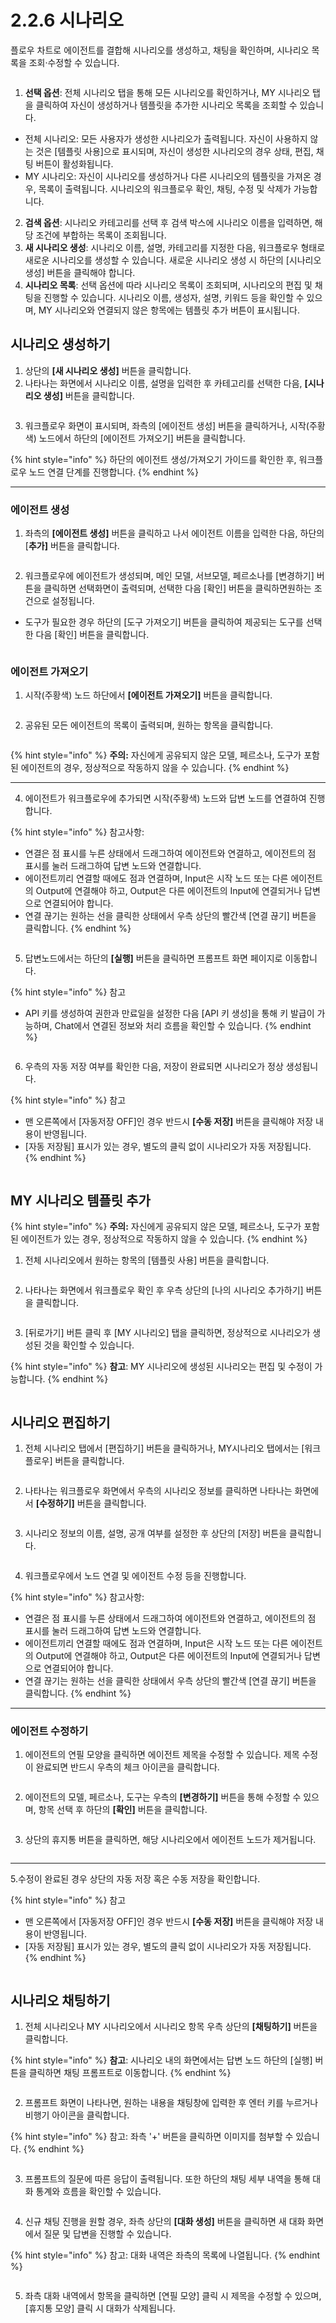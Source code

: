 # 2.2.6 시나리오

플로우 차트로 에이전트를 결합해 시나리오를 생성하고, 채팅을 확인하며, 시나리오 목록을 조회·수정할 수 있습니다.

<figure><img src="../../.gitbook/assets/image.png" alt=""><figcaption></figcaption></figure>

1. **선택 옵션**: 전체 시나리오 탭을 통해 모든 시나리오를 확인하거나, MY 시나리오 탭을 클릭하여 자신이 생성하거나 템플릿을 추가한 시나리오 목록을 조회할 수 있습니다.

* 전체 시나리오: 모든 사용자가 생성한 시나리오가 출력됩니다. 자신이 사용하지 않는 것은 \[템플릿 사용]으로 표시되며, 자신이 생성한 시나리오의 경우 상태, 편집, 채팅 버튼이 활성화됩니다.
* MY 시나리오: 자신이 시나리오를 생성하거나 다른 시나리오의 템플릿을 가져온 경우, 목록이 출력됩니다. 시나리오의 워크플로우 확인, 채팅, 수정 및 삭제가 가능합니다.

2. **검색 옵션**: 시나리오 카테고리를 선택 후 검색 박스에 시나리오 이름을 입력하면, 해당 조건에 부합하는 목록이 조회됩니다.
3. **새 시나리오 생성**: 시나리오 이름, 설명, 카테고리를 지정한 다음, 워크플로우 형태로 새로운 시나리오를 생성할 수 있습니다. 새로운 시나리오 생성 시 하단의 \[시나리오 생성] 버튼을 클릭해야 합니다.
4. **시나리오 목록**: 선택 옵션에 따라 시나리오 목록이 조회되며, 시나리오의 편집 및 채팅을 진행할 수 있습니다. 시나리오 이름, 생성자, 설명, 키워드 등을 확인할 수 있으며, MY 시나리오와 연결되지 않은 항목에는 템플릿 추가 버튼이 표시됩니다.



## **시나리오 생성하기**

1. 상단의 **\[새 시나리오 생성]** 버튼을 클릭합니다.
2. 나타나는 화면에서 시나리오 이름, 설명을 입력한 후 카테고리를 선택한 다음, **\[시나리오 생성]** 버튼을 클릭합니다.

<div align="left"><figure><img src="../../.gitbook/assets/image (425).png" alt=""><figcaption></figcaption></figure></div>

3. 워크플로우 화면이 표시되며, 좌측의 \[에이전트 생성] 버튼을 클릭하거나, 시작(주황색) 노드에서 하단의 \[에이전트 가져오기] 버튼을 클릭합니다.&#x20;

{% hint style="info" %}
하단의 에이전트 생성/가져오기 가이드를 확인한 후, 워크플로우 노드 연결 단계를 진행합니다.
{% endhint %}

***

### **에이전트 생성**

1. 좌측의 **\[에이전트 생성]** 버튼을 클릭하고 나서 에이전트 이름을 입력한 다음, 하단의\[**추가]** 버튼을 클릭합니다.

<div align="left"><figure><img src="../../.gitbook/assets/image (63).png" alt=""><figcaption></figcaption></figure></div>

2. 워크플로우에 에이전트가 생성되며, 메인 모델, 서브모델, 페르소나를 \[변경하기] 버튼을 클릭하면 선택화면이 출력되며, 선택한 다음 \[확인] 버튼을 클릭하면원하는 조건으로 설정됩니다.&#x20;

* 도구가 필요한 경우 하단의 \[도구 가져오기] 버튼을 클릭하여 제공되는 도구를 선택한 다음 \[확인] 버튼을 클릭합니다.

<div align="left"><figure><img src="../../.gitbook/assets/image (57).png" alt=""><figcaption></figcaption></figure></div>

### **에이전트 가져오기**

1. 시작(주황색) 노드 하단에서 **\[에이전트 가져오기]** 버튼을 클릭합니다.

<div align="left"><figure><img src="../../.gitbook/assets/image (58).png" alt=""><figcaption></figcaption></figure></div>

2. 공유된 모든 에이전트의 목록이 출력되며, 원하는 항목을 클릭합니다.

<div align="left"><figure><img src="../../.gitbook/assets/image (60).png" alt=""><figcaption></figcaption></figure></div>

{% hint style="info" %}
**주의:** 자신에게 공유되지 않은 모델, 페르소나, 도구가 포함된 에이전트의 경우, 정상적으로 작동하지 않을 수 있습니다.
{% endhint %}

***

4. 에이전트가 워크플로우에 추가되면 시작(주황색) 노드와 답변 노드를 연결하여 진행합니다.

{% hint style="info" %}
참고사항:

* 연결은 점 표시를 누른 상태에서 드래그하여 에이전트와 연결하고, 에이전트의 점 표시를 눌러 드래그하여 답변 노드와 연결합니다.
* 에이전트끼리 연결할 때에도 점과 연결하며, Input은 시작 노드 또는 다른 에이전트의 Output에 연결해야 하고, Output은 다른 에이전트의 Input에 연결되거나 답변으로 연결되어야 합니다.
* 연결 끊기는 원하는 선을 클릭한 상태에서 우측 상단의 빨간색 \[연결 끊기] 버튼을 클릭합니다.
{% endhint %}

<figure><img src="../../.gitbook/assets/image (351).png" alt=""><figcaption></figcaption></figure>

5. 답변노드에서는 하단의 **\[실행]** 버튼을 클릭하면 프롬프트 화면 페이지로 이동합니다.

{% hint style="info" %}
참고

* API 키를 생성하여 권한과 만료일을 설정한 다음 \[API 키 생성]을 통해 키 발급이 가능하며, Chat에서 연결된 정보와 처리 흐름을 확인할 수 있습니다.
{% endhint %}

<div align="left"><figure><img src="../../.gitbook/assets/image (54).png" alt=""><figcaption></figcaption></figure></div>

6. 우측의 자동 저장 여부를 확인한 다음, 저장이 완료되면 시나리오가 정상 생성됩니다.

{% hint style="info" %}
참고

* 맨 오른쪽에서 \[자동저장 OFF]인 경우 반드시 **\[수동 저장]** 버튼을 클릭해야 저장 내용이 반영됩니다.
* \[자동 저장됨] 표시가 있는 경우, 별도의 클릭 없이 시나리오가 자동 저장됩니다.
{% endhint %}

<div align="left"><figure><img src="../../.gitbook/assets/image (56).png" alt=""><figcaption></figcaption></figure></div>



## **MY 시나리오 템플릿 추가**

{% hint style="info" %}
**주의:** 자신에게 공유되지 않은 모델, 페르소나, 도구가 포함된 에이전트가 있는 경우, 정상적으로 작동하지 않을 수 있습니다.
{% endhint %}

1. 전체 시나리오에서 원하는 항목의 \[템플릿 사용] 버튼을 클릭합니다.

<div align="left"><figure><img src="../../.gitbook/assets/image (352).png" alt=""><figcaption></figcaption></figure></div>

2. 나타나는 화면에서 워크플로우 확인 후 우측 상단의 \[나의 시나리오 추가하기] 버튼을 클릭합니다.

<div align="left"><figure><img src="../../.gitbook/assets/image (353).png" alt=""><figcaption></figcaption></figure></div>

3. \[뒤로가기] 버튼 클릭 후 \[MY 시나리오] 탭을 클릭하면, 정상적으로 시나리오가 생성된 것을 확인할 수 있습니다.

{% hint style="info" %}
**참고**: MY 시나리오에 생성된 시나리오는 편집 및 수정이 가능합니다.
{% endhint %}

<div align="left"><figure><img src="../../.gitbook/assets/image (355).png" alt=""><figcaption></figcaption></figure></div>



## **시나리오 편집하기**

1. 전체 시나리오 탭에서 \[편집하기] 버튼을 클릭하거나, MY시나리오 탭에서는 \[워크플로우] 버튼을 클릭합니다.

<div align="left"><figure><img src="../../.gitbook/assets/image (53).png" alt=""><figcaption></figcaption></figure></div>

2. 나타나는 워크플로우 화면에서 우측의 시나리오 정보를 클릭하면 나타나는 화면에서 **\[수정하기]** 버튼을 클릭합니다.

<div align="left"><figure><img src="../../.gitbook/assets/image (358).png" alt=""><figcaption></figcaption></figure></div>

3. 시나리오 정보의 이름, 설명, 공개 여부를 설정한 후 상단의 \[저장] 버튼을 클릭합니다.

<div align="left"><figure><img src="../../.gitbook/assets/image (360).png" alt=""><figcaption></figcaption></figure></div>

4. 워크플로우에서 노드 연결 및 에이전트 수정 등을 진행합니다.

{% hint style="info" %}
참고사항:

* 연결은 점 표시를 누른 상태에서 드래그하여 에이전트와 연결하고, 에이전트의 점 표시를 눌러 드래그하여 답변 노드와 연결합니다.
* 에이전트끼리 연결할 때에도 점과 연결하며, Input은 시작 노드 또는 다른 에이전트의 Output에 연결해야 하고, Output은 다른 에이전트의 Input에 연결되거나 답변으로 연결되어야 합니다.
* 연결 끊기는 원하는 선을 클릭한 상태에서 우측 상단의 빨간색 \[연결 끊기] 버튼을 클릭합니다.
{% endhint %}

***

### **에이전트 수정하기**

1. 에이전트의 연필 모양을 클릭하면 에이전트 제목을 수정할 수 있습니다. 제목 수정이 완료되면 반드시 우측의 체크 아이콘을 클릭합니다.

<div align="left"><figure><img src="../../.gitbook/assets/image (48).png" alt=""><figcaption></figcaption></figure></div>

2. 에이전트의 모델, 페르소나, 도구는 우측의 **\[변경하기]** 버튼을 통해 수정할 수 있으며, 항목 선택 후 하단의 **\[확인]** 버튼을 클릭합니다.&#x20;

<div align="left"><figure><img src="../../.gitbook/assets/image (50).png" alt=""><figcaption></figcaption></figure></div>

3. 상단의 휴지통 버튼을 클릭하면, 해당 시나리오에서 에이전트 노드가 제거됩니다.

<div align="left"><figure><img src="../../.gitbook/assets/image (51).png" alt=""><figcaption></figcaption></figure></div>

***

5.수정이 완료된 경우 상단의 자동 저장 혹은 수동 저장을 확인합니다.

{% hint style="info" %}
참고

* 맨 오른쪽에서 \[자동저장 OFF]인 경우 반드시 **\[수동 저장]** 버튼을 클릭해야 저장 내용이 반영됩니다.
* \[자동 저장됨] 표시가 있는 경우, 별도의 클릭 없이 시나리오가 자동 저장됩니다.
{% endhint %}

<div align="left"><figure><img src="../../.gitbook/assets/image (45).png" alt=""><figcaption></figcaption></figure></div>



## **시나리오 채팅하기**

1. 전체 시나리오나 MY 시나리오에서 시나리오 항목 우측 상단의 **\[채팅하기]** 버튼을 클릭합니다.

{% hint style="info" %}
**참고**: 시나리오 내의 화면에서는 답변 노드 하단의 \[실행] 버튼을 클릭하면 채팅 프롬프트로 이동합니다.
{% endhint %}

<div align="left"><figure><img src="../../.gitbook/assets/image (36).png" alt=""><figcaption></figcaption></figure></div>

2. 프롬프트 화면이 나타나면, 원하는 내용을 채팅창에 입력한 후 엔터 키를 누르거나 비행기 아이콘을 클릭합니다.

{% hint style="info" %}
참고: 좌측 '+' 버튼을 클릭하면 이미지를 첨부할 수 있습니다.
{% endhint %}

<div align="left"><figure><img src="../../.gitbook/assets/image (39).png" alt=""><figcaption></figcaption></figure></div>

3. 프롬프트의 질문에 따른 응답이 출력됩니다. 또한 하단의 채팅 세부 내역을 통해 대화 통계와 흐름을 확인할 수 있습니다.

<div align="left"><figure><img src="../../.gitbook/assets/image (426).png" alt=""><figcaption></figcaption></figure></div>

4. 신규 채팅 진행을 원할 경우, 좌측 상단의 **\[대화 생성]** 버튼을 클릭하면 새 대화 화면에서 질문 및 답변을 진행할 수 있습니다.

{% hint style="info" %}
참고: 대화 내역은 좌측의 목록에 나열됩니다.
{% endhint %}

<figure><img src="../../.gitbook/assets/image (41).png" alt=""><figcaption></figcaption></figure>

5. 좌측 대화 내역에서 항목을 클릭하면 \[연필 모양] 클릭 시 제목을 수정할 수 있으며, \[휴지통 모양] 클릭 시 대화가 삭제됩니다.

<div align="left"><figure><img src="../../.gitbook/assets/image (361).png" alt=""><figcaption></figcaption></figure></div>



